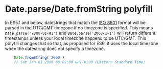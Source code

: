# Date.parse/Date.fromString polyfill

In ES5.1 and below, datestrings that match the [ISO 8601](http://en.wikipedia.org/wiki/ISO_8601) format will be parsed in the UTC/GMT timezone if no timezone is specified.  This means `Date.parse('2000-01-01')` and `Date.parse('2000-1-1')` will return different timestamps unless your local timezone happens to be UTC/GMT.  This polyfill changes that so that, as proposed for ES6, it uses the local timezone when the datestring does not specify a timezone.

```javascript
	Date.fromString('2000')
	// Sat Jan 01 2000 00:00:00 GMT-0500 (Eastern Standard Time)
```